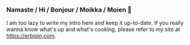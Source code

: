 ### Namaste / Hi / Bonjour / Moikka / Moien 👋


I am too lazy to write my intro here and keep it up-to-date. If you really wanna know what's up and what's cooking, please refer to my site at [https://erbipin,com](https://erbipin.com).

